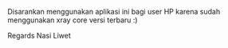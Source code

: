 Disarankan menggunakan aplikasi ini bagi user HP karena sudah menggunakan xray core versi terbaru :)

Regards Nasi Liwet
